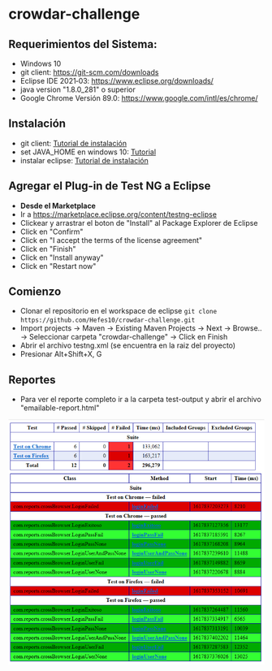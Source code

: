 # crowdar-challenge

## Requerimientos del Sistema:
+ Windows 10
+ git client: https://git-scm.com/downloads
+ Eclipse IDE 2021‑03: https://www.eclipse.org/downloads/
+ java version "1.8.0_281" o superior
+ Google Chrome Versión 89.0: https://www.google.com/intl/es/chrome/

## Instalación
+ git client: [Tutorial de instalación](https://www.atlassian.com/git/tutorials/install-git)
+ set JAVA_HOME en windows 10: [Tutorial](https://javatutorial.net/set-java-home-windows-10)
+ instalar eclipse: [Tutorial de instalación](https://tutobasico.com/instalar-eclipse-windows/)

## Agregar el Plug-in de Test NG a Eclipse
+ **Desde el Marketplace**
+ Ir a https://marketplace.eclipse.org/content/testng-eclipse
+ Clickear y arrastrar el boton de "Install" al Package Explorer de Eclipse
+ Click en "Confirm"
+ Click en "I accept the terms of the license agreement"
+ Click en "Finish"
+ Click en "Install anyway"
+ Click en "Restart now"

## Comienzo
+ Clonar el repositorio en el workspace de eclipse
`git clone https://github.com/Hefes10/crowdar-challenge.git`
+ Import projects -> Maven -> Existing Maven Projects -> Next -> Browse.. -> Seleccionar carpeta "crowdar-challenge" -> Click en Finish
+ Abrir el archivo testng.xml (se encuentra en la raiz del proyecto)
+ Presionar Alt+Shift+X, G

## Reportes
+ Para ver el reporte completo ir a la carpeta test-output y abrir el archivo "emailable-report.html"


![Screenshot](screenshot.png)

